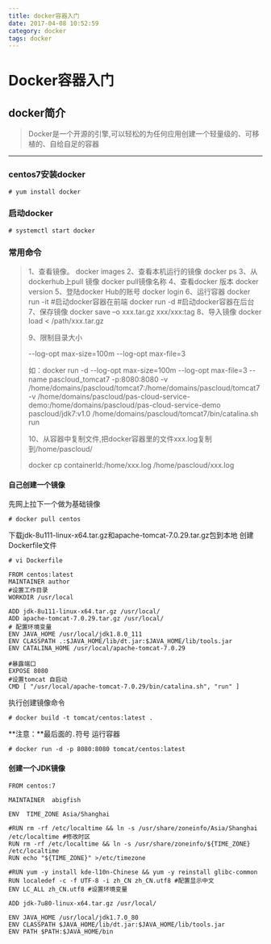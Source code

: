 ```yaml
---
title: docker容器入门
date: 2017-04-08 10:52:59
category: docker
tags: docker
---
```

# Docker容器入门
## docker简介
> Docker是一个开源的引擎,可以轻松的为任何应用创建一个轻量级的、可移植的、自给自足的容器

_ _ _

### centos7安装docker
~~~shell
# yum install docker
~~~
### 启动docker
~~~shell
# systemctl start docker
~~~
### 常用命令
> 1、查看镜像。
> docker images 
> 2、查看本机运行的镜像
> docker ps 
> 3、从dockerhub上pull 镜像
> docker pull镜像名称
> 4、查看docker 版本
>    docker version
> 5、登陆docker Hub的账号
>    docker login
> 6、运行容器
> docker run -it #启动docker容器在前端
> docker run -d #启动docker容器在后台
> 7、保存镜像
> docker save –o xxx.tar.gz xxx/xxx:tag
> 8、导入镜像
> docker load < /path/xxx.tar.gz
>
> 9、限制目录大小
>
> --log-opt max-size=100m --log-opt max-file=3
>
> 如：docker run -d --log-opt max-size=100m --log-opt max-file=3 --name pascloud_tomcat7 -p:8080:8080 -v /home/domains/pascloud/tomcat7:/home/domains/pascloud/tomcat7 -v /home/domains/pascloud/pas-cloud-service-demo:/home/domains/pascloud/pas-cloud-service-demo  pascloud/jdk7:v1.0  /home/domains/pascloud/tomcat7/bin/catalina.sh run 
>
> 10、从容器中复制文件,把docker容器里的文件xxx.log复制到/home/pascloud/
>
> docker cp containerId:/home/xxx.log /home/pascloud/xxx.log

#### 自己创建一个镜像

先网上拉下一个做为基础镜像
```
# docker pull centos
```
下载jdk-8u111-linux-x64.tar.gz和apache-tomcat-7.0.29.tar.gz包到本地
创建Dockerfile文件
```
# vi Dockerfile
```
```
FROM centos:latest
MAINTAINER author
#设置工作目录
WORKDIR /usr/local

ADD jdk-8u111-linux-x64.tar.gz /usr/local/
ADD apache-tomcat-7.0.29.tar.gz /usr/local/
# 配置环境变量 
ENV JAVA_HOME /usr/local/jdk1.8.0_111
ENV CLASSPATH .:$JAVA_HOME/lib/dt.jar:$JAVA_HOME/lib/tools.jar
ENV CATALINA_HOME /usr/local/apache-tomcat-7.0.29

#暴露端口
EXPOSE 8080  
#设置tomcat 自启动  
CMD [ "/usr/local/apache-tomcat-7.0.29/bin/catalina.sh", "run" ]  
```
执行创建镜像命令
```
# docker build -t tomcat/centos:latest .
```
**注意：**最后面的`.`符号
运行容器
```
# docker run -d -p 8080:8080 tomcat/centos:latest
```

#### 创建一个JDK镜像

```shell
FROM centos:7

MAINTAINER  abigfish

ENV  TIME_ZONE Asia/Shanghai

#RUN rm -rf /etc/localtime && ln -s /usr/share/zoneinfo/Asia/Shanghai /etc/localtime #修改时区
RUN rm -rf /etc/localtime && ln -s /usr/share/zoneinfo/${TIME_ZONE} /etc/localtime
RUN echo "${TIME_ZONE}" >/etc/timezone

#RUN yum -y install kde-l10n-Chinese && yum -y reinstall glibc-common
RUN localedef -c -f UTF-8 -i zh_CN zh_CN.utf8 #配置显示中文
ENV LC_ALL zh_CN.utf8 #设置环境变量

ADD jdk-7u80-linux-x64.tar.gz /usr/local/

ENV JAVA_HOME /usr/local/jdk1.7.0_80
ENV CLASSPATH $JAVA_HOME/lib/dt.jar:$JAVA_HOME/lib/tools.jar
ENV PATH $PATH:$JAVA_HOME/bin

```





